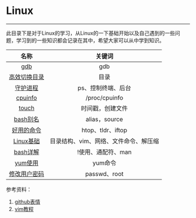 # Linux

-------------

此目录下是对于Linux的学习，从Linux的一下基础开始以及自己遇到的一些问题，学习到的一些知识都会记录在其中，希望大家可以从中学到知识。

|                             名称                             |                关键词                 |
| :----------------------------------------------------------: | :-----------------------------------: |
| [gdb](https://github.com/YKitty/Notes/blob/master/notes/Linux/Linux%E8%B0%83%E8%AF%95%E5%99%A8-gdb%E4%BD%BF%E7%94%A8.md ) |                  gdb                  |
| [高效切换目录](https://github.com/YKitty/Notes/blob/master/notes/Linux/Linxu%E5%A6%82%E4%BD%95%E9%AB%98%E6%95%88%E5%88%87%E6%8D%A2%E7%9B%AE%E5%BD%95.md ) |                 目录                  |
| [守护进程](https://github.com/YKitty/Notes/blob/master/notes/Linux/%E5%AE%88%E6%8A%A4%E8%BF%9B%E7%A8%8B.md ) |          ps、控制终端、后台           |
| [cpuinfo](https://github.com/YKitty/Notes/blob/master/notes/Linux/Linux%E4%B8%8B%E6%9F%A5%E7%9C%8BCPU%E4%BF%A1%E6%81%AF.md ) |             /proc/cpuinfo             |
| [touch](https://github.com/YKitty/Notes/blob/master/notes/Linux/touch%E5%91%BD%E4%BB%A4.md ) |           时间戳，创建文件            |
| [bash别名](https://github.com/YKitty/Notes/blob/master/notes/Linux/Linux%E4%BD%BF%E7%94%A8bash%E5%88%AB%E5%90%8D.md ) |             alias，source             |
| [好用的命令](https://github.com/YKitty/Notes/blob/master/notes/Linux/Linux%E4%B8%8B%E4%B8%80%E4%BA%9B%E4%B8%8D%E4%B8%BA%E4%BA%BA%E7%9F%A5%E7%9A%84%E6%9E%81%E5%85%B6%E5%A5%BD%E7%94%A8%E7%9A%84%E5%91%BD%E4%BB%A4.md ) |           htop、tldr、iftop           |
| [Linux基础](https://github.com/YKitty/Notes/blob/master/notes/Linux/Linux%E5%9F%BA%E7%A1%80.md ) | 目录结构、vim、网络、文件命令、解压缩 |
| [bash详解](https://github.com/YKitty/Notes/blob/master/notes/Linux/bash%E8%AF%A6%E8%A7%A3.md ) |          !使用、通配符、man           |
| [yum使用](https://github.com/YKitty/Notes/blob/master/notes/Linux/yum.md ) |                yum命令                |
|                       [修改用户密码]()                       |             passwd、root              |

参考资料：

1. [github表情](https://www.webfx.com/tools/emoji-cheat-sheet/)
2. [vim教程](https://vim.ink/ )